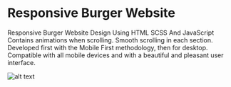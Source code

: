 # Responsive Burger Website 
Responsive Burger Website Design Using HTML SCSS And JavaScript     Contains animations when scrolling.     Smooth scrolling in each section.     Developed first with the Mobile First methodology, then for desktop.     Compatible with all mobile devices and with a beautiful and pleasant user interface.


![alt text]([http://url/to/img.png](https://github.com/shalnoimottaki/Responsive-Burger-Website/blob/main/preview.png))
